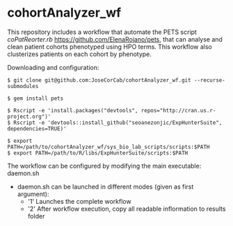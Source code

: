 # cohortAnalyzer_wf

This repository includes a workflow that automate the PETS script *coPatReorter.rb* https://github.com/ElenaRojano/pets, that can analyse and clean patient cohorts phenotyped using HPO terms. This workflow also clusterizes patients on each cohort by phenotype.

Downloading and configuration:

	$ git clone git@github.com:JoseCorCab/cohortAnalyzer_wf.git --recurse-submodules

	$ gem install pets

	$ Rscript -e 'install.packages("devtools", repos="http://cran.us.r-project.org")'
	$ Rscript -e 'devtools::install_github("seoanezonjic/ExpHunterSuite", dependencies=TRUE)'

	$ export PATH=/path/to/cohortAnalyzer_wf/sys_bio_lab_scripts/scripts:$PATH
	$ export PATH=/path/to/R/libs/ExpHunterSuite/scripts:$PATH


The workflow can be configured by modifying the main executable: daemon.sh

* daemon.sh can be launched in different modes (given as first argument):
	+ '1' Launches the complete workflow
	+ '2' After workflow execution, copy all readable inflormation to results folder 
